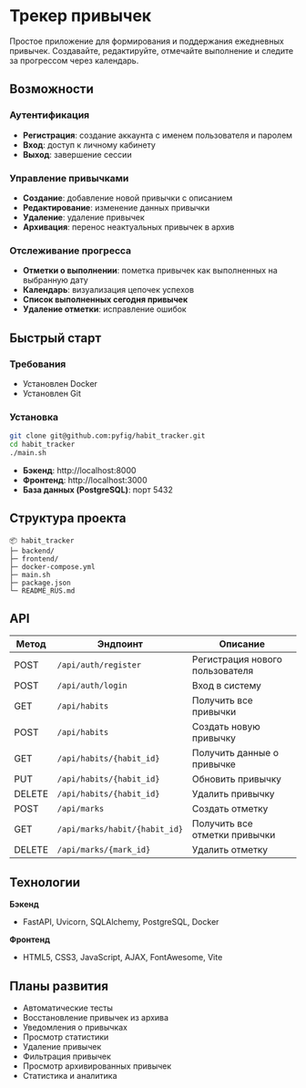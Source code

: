 # Трекер привычек

Простое приложение для формирования и поддержания ежедневных привычек. Создавайте, редактируйте, отмечайте выполнение и следите за прогрессом через календарь.

## Возможности

### Аутентификация
- **Регистрация**: создание аккаунта с именем пользователя и паролем
- **Вход**: доступ к личному кабинету
- **Выход**: завершение сессии

### Управление привычками
- **Создание**: добавление новой привычки с описанием
- **Редактирование**: изменение данных привычки
- **Удаление**: удаление привычек
- **Архивация**: перенос неактуальных привычек в архив

### Отслеживание прогресса
- **Отметки о выполнении**: пометка привычек как выполненных на выбранную дату
- **Календарь**: визуализация цепочек успехов
- **Список выполненных сегодня привычек**
- **Удаление отметки**: исправление ошибок

## Быстрый старт

### Требования

- Установлен Docker  
- Установлен Git

### Установка

```bash
git clone git@github.com:pyfig/habit_tracker.git
cd habit_tracker
./main.sh
```

- **Бэкенд**: http://localhost:8000  
- **Фронтенд**: http://localhost:3000  
- **База данных (PostgreSQL)**: порт 5432  


## Структура проекта

```
📦 habit_tracker
├─ backend/
├─ frontend/
├─ docker-compose.yml
├─ main.sh
├─ package.json
└─ README_RUS.md
```

## API

| Метод | Эндпоинт                        | Описание                    |
|-------|----------------------------------|------------------------------|
| POST  | `/api/auth/register`             | Регистрация нового пользователя |
| POST  | `/api/auth/login`                | Вход в систему               |
| GET   | `/api/habits`                    | Получить все привычки        |
| POST  | `/api/habits`                    | Создать новую привычку       |
| GET   | `/api/habits/{habit_id}`         | Получить данные о привычке   |
| PUT   | `/api/habits/{habit_id}`         | Обновить привычку            |
| DELETE| `/api/habits/{habit_id}`         | Удалить привычку             |
| POST  | `/api/marks`                     | Создать отметку              |
| GET   | `/api/marks/habit/{habit_id}`    | Получить все отметки привычки|
| DELETE| `/api/marks/{mark_id}`           | Удалить отметку              |

## Технологии

**Бэкенд**  
- FastAPI, Uvicorn, SQLAlchemy, PostgreSQL, Docker

**Фронтенд**  
- HTML5, CSS3, JavaScript, AJAX, FontAwesome, Vite

## Планы развития

- Автоматические тесты
- Восстановление привычек из архива
- Уведомления о привычках
- Просмотр статистики
- Удаление привычек
- Фильтрация привычек
- Просмотр архивированных привычек
- Статистика и аналитика

